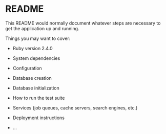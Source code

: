 # README

This README would normally document whatever steps are necessary to get the
application up and running.

Things you may want to cover:

* Ruby version 2.4.0

* System dependencies

* Configuration

* Database creation

* Database initialization

* How to run the test suite

* Services (job queues, cache servers, search engines, etc.)

* Deployment instructions

* ...
